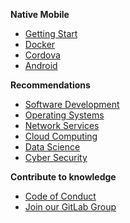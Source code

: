 **Native Mobile**

- [Getting Start](/getting_start.md "Getting Start")
- [Docker](/docker.md "Docker DevEnvironment")
- [Cordova](/cordova.md "Preprare Cordova Framework")
- [Android](/android.md "Preprare Android Platform")

**Recommendations**

- [Software Development](https://dev.rtfm.page "Software Development Knowledgebase by dev.rtfm.page")
- [Operating Systems](https://ops.rtfm.page "Operating Systems Knowledgebase by ops.rtfm.page")
- [Network Services](https://net.rtfm.page "Network Services Knowledgebase by net.rtfm.page")
- [Cloud Computing](https://cloud.rtfm.page "Cloud Computing Knowledgebase by cloud.rtfm.page")
- [Data Science](https://data.rtfm.page "Data Science Knowledgebase by data.rtfm.page")
- [Cyber Security](https://sec.rtfm.page "Cyber Security Knowlegebase by sec.rtfm.page")

**Contribute to knowledge**

- [Code of Conduct](/code_of_conduct.md "Code of Conduct")
- [Join our GitLab Group](https://gitlab.com/knowledge-bases/development ":target=_blank")
